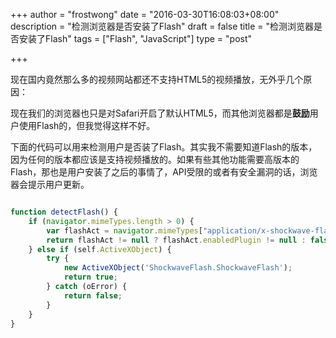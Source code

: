 +++
author = "frostwong"
date = "2016-03-30T16:08:03+08:00"
description = "检测浏览器是否安装了Flash"
draft = false
title = "检测浏览器是否安装了Flash"
tags = ["Flash", "JavaScript"]
type = "post"

+++

现在国内竟然那么多的视频网站都还不支持HTML5的视频播放，无外乎几个原因：

现在我们的浏览器也只是对Safari开启了默认HTML5，而其他浏览器都是**鼓励**用户使用Flash的，但我觉得这样不好。

下面的代码可以用来检测用户是否装了Flash。其实我不需要知道Flash的版本，因为任何的版本都应该是支持视频播放的。如果有些其他功能需要高版本的Flash，那也是用户安装了之后的事情了，API受限的或者有安全漏洞的话，浏览器会提示用户更新。

```javascript

function detectFlash() {
    if (navigator.mimeTypes.length > 0) {
        var flashAct = navigator.mimeTypes["application/x-shockwave-flash"];
        return flashAct != null ? flashAct.enabledPlugin != null : false;
    } else if (self.ActiveXObject) {
        try {
            new ActiveXObject('ShockwaveFlash.ShockwaveFlash');
            return true;
        } catch (oError) {
            return false;
        }
    }
}

```
